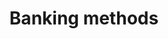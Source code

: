 ---
title: 'Banking methods'
breadcrumb_title: "Banking methods"
layout: 'block'
meta_title: 'Banking methods - MultiSafepay Docs'
meta_description: "Sign up. Build and test your payments integration. Explore our products and services. Use our API reference, SDKs, and wrappers. Get support."
logo: '/svgs/Banks.svg'
short_description: 'Accept payments with a range of banking solutions'
weight: 10
aliases:
    - /payment-methods/banks/
---